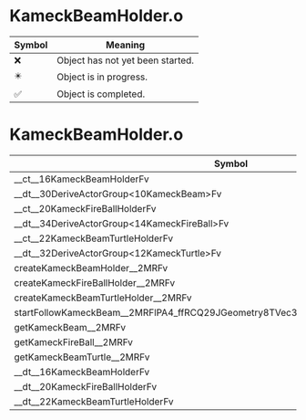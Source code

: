 # KameckBeamHolder.o
| Symbol | Meaning 
| ------------- | ------------- 
| :x: | Object has not yet been started. 
| :eight_pointed_black_star: | Object is in progress. 
| :white_check_mark: | Object is completed. 


# KameckBeamHolder.o
| Symbol | Decompiled? |
| ------------- | ------------- |
| __ct__16KameckBeamHolderFv | :x: |
| __dt__30DeriveActorGroup&lt;10KameckBeam&gt;Fv | :x: |
| __ct__20KameckFireBallHolderFv | :x: |
| __dt__34DeriveActorGroup&lt;14KameckFireBall&gt;Fv | :x: |
| __ct__22KameckBeamTurtleHolderFv | :x: |
| __dt__32DeriveActorGroup&lt;12KameckTurtle&gt;Fv | :x: |
| createKameckBeamHolder__2MRFv | :x: |
| createKameckFireBallHolder__2MRFv | :x: |
| createKameckBeamTurtleHolder__2MRFv | :x: |
| startFollowKameckBeam__2MRFlPA4_ffRCQ29JGeometry8TVec3&lt;f&gt;P23KameckBeamEventListener | :x: |
| getKameckBeam__2MRFv | :x: |
| getKameckFireBall__2MRFv | :x: |
| getKameckBeamTurtle__2MRFv | :x: |
| __dt__16KameckBeamHolderFv | :x: |
| __dt__20KameckFireBallHolderFv | :x: |
| __dt__22KameckBeamTurtleHolderFv | :x: |

